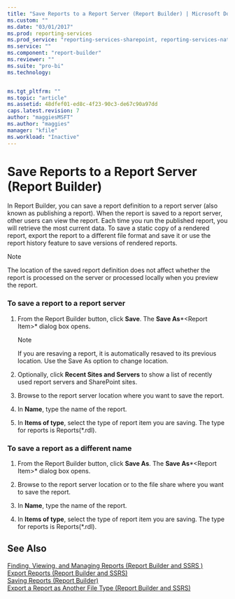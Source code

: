 ```yaml
---
title: "Save Reports to a Report Server (Report Builder) | Microsoft Docs"
ms.custom: ""
ms.date: "03/01/2017"
ms.prod: reporting-services
ms.prod_service: "reporting-services-sharepoint, reporting-services-native"
ms.service: ""
ms.component: "report-builder"
ms.reviewer: ""
ms.suite: "pro-bi"
ms.technology: 


ms.tgt_pltfrm: ""
ms.topic: "article"
ms.assetid: 48dfef01-ed8c-4f23-90c3-de67c90a97dd
caps.latest.revision: 7
author: "maggiesMSFT"
ms.author: "maggies"
manager: "kfile"
ms.workload: "Inactive"
---
```

# Save Reports to a Report Server (Report Builder)
  In Report Builder, you can save a report definition to a report server (also known as publishing a report). When the report is saved to a report server, other users can view the report. Each time you run the published report, you will retrieve the most current data. To save a static copy of a rendered report, export the report to a different file format and save it or use the report history feature to save versions of rendered reports.  
  
> [!NOTE]  
>  The location of the saved report definition does not affect whether the report is processed on the server or processed locally when you preview the report.  
  
### To save a report to a report server  
  
1.  From the Report Builder button, click **Save**. The **Save As***\<Report Item>* dialog box opens.  
  
    > [!NOTE]  
    >  If you are resaving a report, it is automatically resaved to its previous location. Use the Save As option to change location.  
  
2.  Optionally, click **Recent Sites and Servers** to show a list of recently used report servers and SharePoint sites.  
  
3.  Browse to the report server location where you want to save the report.  
  
4.  In **Name**, type the name of the report.  
  
5.  In **Items of type**, select the type of report item you are saving. The type for reports is Reports(*.rdl).  
  
### To save a report as a different name  
  
1.  From the Report Builder button, click **Save As**. The **Save As***\<Report Item>* dialog box opens.  
  
2.  Browse to the report server location or to the file share where you want to save the report.  
  
3.  In **Name**, type the name of the report.  
  
4.  In **Items of type**, select the type of report item you are saving. The type for reports is Reports(*.rdl).  
  
## See Also  
 [Finding, Viewing, and Managing Reports &#40;Report Builder and SSRS &#41;](../../reporting-services/report-builder/finding-viewing-and-managing-reports-report-builder-and-ssrs.md)   
 [Export Reports &#40;Report Builder and SSRS&#41;](../../reporting-services/report-builder/export-reports-report-builder-and-ssrs.md)   
 [Saving Reports &#40;Report Builder&#41;](../../reporting-services/report-builder/saving-reports-report-builder.md)   
 [Export a Report as Another File Type &#40;Report Builder and SSRS&#41;](http://msdn.microsoft.com/library/b577568b-ecbd-44c3-be88-31dab6fc38a2)  
  
  

